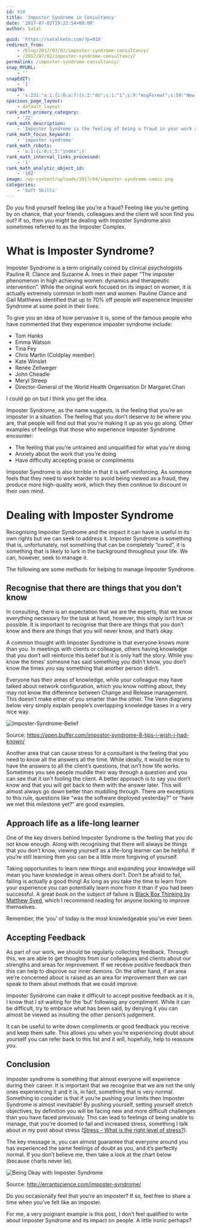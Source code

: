 ```yaml
---
id: 918
title: 'Imposter Syndrome in Consultancy'
date: '2017-07-02T19:22:54+00:00'
author: Satal

guid: 'https://satalketo.com/?p=918'
redirect_from:
    - /blog/2017/07/02/imposter-syndrome-consultancy/
    - /2017/07/02/imposter-syndrome-consultancy/
permalink: /imposter-syndrome-consultancy/
snap_MYURL:
    - ''
snapEdIT:
    - '1'
snapTW:
    - 's:231:"a:1:{i:0;a:7:{s:2:"do";s:1:"1";s:9:"msgFormat";s:59:"New post (%TITLE%) has been published on %SITENAME% - %URL%";s:8:"attchImg";s:1:"1";s:9:"isAutoImg";s:1:"A";s:8:"imgToUse";s:0:"";s:9:"isAutoURL";s:1:"A";s:8:"urlToUse";s:0:"";}}";'
spacious_page_layout:
    - default_layout
rank_math_primary_category:
    - '22'
rank_math_description:
    - 'Imposter Syndrome is the feeling of being a fraud in your work and is more common than you''d think. In this post, we look at its impact in consultancy.'
rank_math_focus_keyword:
    - 'imposter syndrome'
rank_math_robots:
    - 'a:1:{i:0;s:5:"index";}'
rank_math_internal_links_processed:
    - '1'
rank_math_analytic_object_id:
    - '102'
image: /wp-content/uploads/2017/04/imposter-syndrome-comic.png
categories:
    - 'Soft Skills'
---
```


Do you find yourself feeling like you’re a fraud? Feeling like you’re getting by on chance, that your friends, colleagues and the client will soon find you out? If so, then you might be dealing with Imposter Syndrome also sometimes referred to as the Imposter Complex.

# What is Imposter Syndrome?

Imposter Syndrome is a term originally coined by clinical psychologists Pauline R. Clance and Suzanne A. Imes in their paper “The imposter phenomenon in high achieving women: dynamics and therapeutic intervention”. While the original work focused on its impact on women, it is actually extremely common in both men and women. Pauline Clance and Gail Matthews identified that up to 70% off people will experience Imposter Syndrome at some point in their lives.

To give you an idea of how pervasive it is, some of the famous people who have commented that they experience imposter syndrome include:

- Tom Hanks
- Emma Watson
- Tina Fey
- Chris Martin (Coldplay member)
- Kate Winslet
- Renée Zellweger
- John Cheadle
- Meryl Streep
- Director-General of the World Health Organisation Dr Margaret Chan

I could go on but I think you get the idea.

Imposter Syndrome, as the name suggests, is the feeling that you’re an imposter in a situation. The feeling that you don’t deserve to be where you are, that people will find out that you’re making it up as you go along. Other examples of feelings that those who experience Imposter Syndrome encounter:

- The feeling that you’re untrained and unqualified for what you’re doing
- Anxiety about the work that you’re doing
- Have difficulty accepting praise or compliments

Imposter Syndrome is also terrible in that it is self-reinforcing. As someone feels that they need to work harder to avoid being viewed as a fraud, they produce more high-quality work, which they then continue to discount in their own mind.

# Dealing with Imposter Syndrome

Recognising Imposter Syndrome and the impact it can have is useful in its own rights but we can seek to address it. Imposter Syndrome is something that is, unfortunately, not something that can be completely “cured”, it is something that is likely to lurk in the background throughout your life. We can, however, seek to manage it.

The following are some methods for helping to manage Imposter Syndrome.

## Recognise that there are things that you don’t know

In consulting, there is an expectation that we are the experts, that we know everything necessary for the task at hand, however, this simply isn’t true or possible. It is important to recognise that there are things that you don’t know and there are things that you will never know, and that’s okay.

A common thought with Imposter Syndrome is that everyone knows more than you. In meetings with clients or colleague, others having knowledge that you don’t will reinforce this belief but it is only half the story. While you know the times’ someone has said something you didn’t know, you don’t know the times you say something that another person didn’t.

Everyone has their areas of knowledge, while your colleague may have talked about network configuration, which you know nothing about, they may not know the difference between Change and Release management. This doesn’t make either of you smarter than the other. The Venn diagrams below very simply explain people’s overlapping knowledge bases in a very nice way.

![Imposter-Syndrome-Belief](https://samjenkins.com/wp-content/uploads/2017/07/Imposter-Syndrome-Belief.png)

Source: https://open.buffer.com/impostor-syndrome-8-tips-i-wish-i-had-known/

Another area that can cause stress for a consultant is the feeling that you need to know all the answers all the time. While ideally, it would be nice to have the answers to all the client’s questions, that isn’t how life works. Sometimes you see people muddle their way through a question and you can see that it isn’t fooling the client. A better approach is to say you don’t know and that you will get back to them with the answer later. This will almost always go down better than muddling through. There are exceptions to this rule, questions like “was the software deployed yesterday?” or “have we met this milestone yet?” are good examples.

## Approach life as a life-long learner

One of the key drivers behind Imposter Syndrome is the feeling that you do not know enough. Along with recognising that there will always be things that you don’t know, viewing yourself as a life-long learner can be helpful. If you’re still learning then you can be a little more forgiving of yourself.

Taking opportunities to learn new things and expanding your knowledge will mean you have knowledge in areas others don’t. Don’t be afraid to fail, failing is actually a good thing! As long as you take the time to learn from your experience you can potentially learn more from it than if you had been successful. A great book on the subject of failure is [Black Box Thinking by Matthew Syed](http://amzn.to/2sBKWeb), which I recommend reading for anyone looking to improve themselves.

Remember, the ‘you’ of today is the most knowledgeable you’ve ever been.

## Accepting Feedback

As part of our work, we should be regularly collecting feedback. Through this, we are able to get thoughts from our colleagues and clients about our strengths and areas for improvement. If we receive positive feedback then this can help to disprove our inner demons. On the other hand, if an area we’re concerned about is raised as an area for improvement then we can speak to them about methods that we could improve.

Imposter Syndrome can make it difficult to accept positive feedback as it is, I know that I sit waiting for the ‘but’ following any compliment. While it can be difficult, try to embrace what has been said, by denying it you can almost be viewed as insulting the other person’s judgement.

It can be useful to write down compliments or good feedback you receive and keep them safe. This allows you when you’re experiencing doubt about yourself you can refer back to this list and it will, hopefully, help to reassure you.

## Conclusion

Imposter syndrome is something that almost everyone will experience during their career. It is important that we recognise that we are not the only ones experiencing it and it is, in fact, something that is very normal. Something to consider is that if you’re pushing your limits then Imposter Syndrome is almost inevitable! By pushing yourself, setting yourself stretch objectives, by definition you will be facing new and more difficult challenges than you have faced previously. This can lead to feelings of being unable to manage, that you’re doomed to fail and increased stress, something I talk about in my post about stress ([Stress – What is the right level of stress?](https://samjenkins.com/stress-finding-the-right-level/)).

The key message is, you can almost guarantee that everyone around you has experienced the same feelings of doubt as you, and it’s perfectly normal. If you don’t believe me, then take a look at the chart below (because charts never lie).

![Being Okay with Imposter Syndrome](https://samjenkins.com/wp-content/uploads/2017/07/Being-okay-with-imposter.png)

Source: http://errantscience.com/imposter-syndrome/

Do you occasionally feel that you’re an imposter? If so, feel free to share a time when you’ve felt like an imposter.

For me, a very poignant example is this post, I don’t feel qualified to write about Imposter Syndrome and its impact on people. A little ironic perhaps?